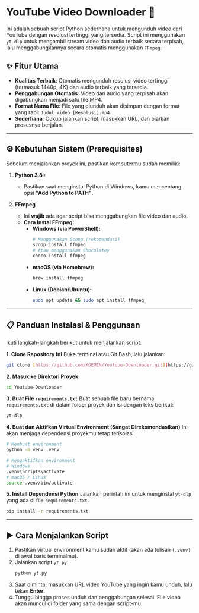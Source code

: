 # YouTube Video Downloader 🚀

Ini adalah sebuah script Python sederhana untuk mengunduh video dari YouTube dengan resolusi tertinggi yang tersedia. Script ini menggunakan `yt-dlp` untuk mengambil stream video dan audio terbaik secara terpisah, lalu menggabungkannya secara otomatis menggunakan `FFmpeg`.

## ✨ Fitur Utama

-   **Kualitas Terbaik**: Otomatis mengunduh resolusi video tertinggi (termasuk 1440p, 4K) dan audio terbaik yang tersedia.
-   **Penggabungan Otomatis**: Video dan audio yang terpisah akan digabungkan menjadi satu file MP4.
-   **Format Nama File**: File yang diunduh akan disimpan dengan format yang rapi: `Judul Video [Resolusi].mp4`.
-   **Sederhana**: Cukup jalankan script, masukkan URL, dan biarkan prosesnya berjalan.

---

## ⚙️ Kebutuhan Sistem (Prerequisites)

Sebelum menjalankan proyek ini, pastikan komputermu sudah memiliki:

1.  **Python 3.8+**
    -   Pastikan saat menginstal Python di Windows, kamu mencentang opsi **"Add Python to PATH"**.

2.  **FFmpeg**
    -   Ini **wajib** ada agar script bisa menggabungkan file video dan audio.
    -   **Cara Instal FFmpeg:**
        -   **Windows (via PowerShell):**
            ```powershell
            # Menggunakan Scoop (rekomendasi)
            scoop install ffmpeg
            # Atau menggunakan Chocolatey
            choco install ffmpeg
            ```
        -   **macOS (via Homebrew):**
            ```bash
            brew install ffmpeg
            ```
        -   **Linux (Debian/Ubuntu):**
            ```bash
            sudo apt update && sudo apt install ffmpeg
            ```

---

## 📋 Panduan Instalasi & Penggunaan

Ikuti langkah-langkah berikut untuk menjalankan script:

**1. Clone Repository Ini**
Buka terminal atau Git Bash, lalu jalankan:
```bash
git clone [https://github.com/KOEMIN/Youtube-Downloader.git](https://github.com/KOEMIN/Youtube-Downloader.git)
````

**2. Masuk ke Direktori Proyek**

```bash
cd Youtube-Downloader
```

**3. Buat File `requirements.txt`**
Buat sebuah file baru bernama `requirements.txt` di dalam folder proyek dan isi dengan teks berikut:

```txt
yt-dlp
```

**4. Buat dan Aktifkan Virtual Environment (Sangat Direkomendasikan)**
Ini akan menjaga dependensi proyekmu tetap terisolasi.

```bash
# Membuat environment
python -m venv .venv

# Mengaktifkan environment
# Windows
.venv\Scripts\activate
# macOS / Linux
source .venv/bin/activate
```

**5. Install Dependensi Python**
Jalankan perintah ini untuk menginstal `yt-dlp` yang ada di file `requirements.txt`.

```bash
pip install -r requirements.txt
```

-----

## ▶️ Cara Menjalankan Script

1.  Pastikan virtual environment kamu sudah aktif (akan ada tulisan `(.venv)` di awal baris terminalmu).
2.  Jalankan script `yt.py`:
    ```bash
    python yt.py
    ```
3.  Saat diminta, masukkan URL video YouTube yang ingin kamu unduh, lalu tekan **Enter**.
4.  Tunggu hingga proses unduh dan penggabungan selesai. File video akan muncul di folder yang sama dengan script-mu.

<!-- end list -->

```

```
